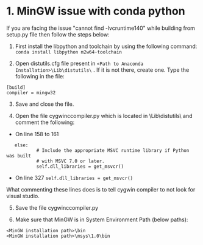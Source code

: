 # 1. MinGW issue with conda python
If you are facing the issue "cannot find -lvcruntime140" while building from setup.py file then follow the steps below:

1. First install the libpython and toolchain by using the following command:
`conda install libpython m2w64-toolchain`

2. Open distutils.cfg file present in `<Path to Anaconda Installation>\Lib\distutils\` . If it is not there, create one. Type the following in the file:
```
[build]
compiler = mingw32
```
3. Save and close the file.

4. Open the file cygwinccompiler.py which is located in <Path to Anaconda Installation>\Lib\distutils\ and comment the following:
* On line 158 to 161
 ```
	else:
            # Include the appropriate MSVC runtime library if Python was built
            # with MSVC 7.0 or later.
            self.dll_libraries = get_msvcr()
```

* On line 327
`self.dll_libraries = get_msvcr()`

What commenting these lines does is to tell cygwin compiler to not look for visual studio.

5. Save the file cygwinccompiler.py

6. Make sure that MinGW is in System Environment Path (below paths):
```
<MinGW installation path>\bin
<MinGW installation path>\msys\1.0\bin
```